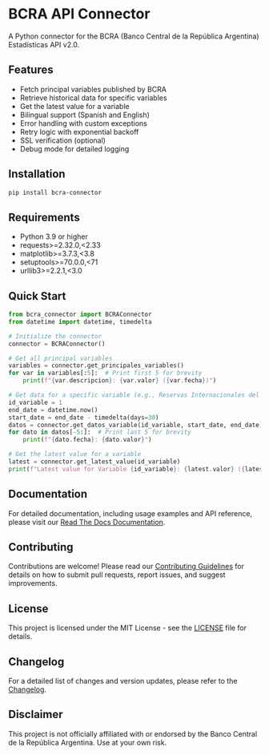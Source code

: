# BCRA API Connector

A Python connector for the BCRA (Banco Central de la República Argentina) Estadísticas API v2.0.

## Features

- Fetch principal variables published by BCRA
- Retrieve historical data for specific variables
- Get the latest value for a variable
- Bilingual support (Spanish and English)
- Error handling with custom exceptions
- Retry logic with exponential backoff
- SSL verification (optional)
- Debug mode for detailed logging

## Installation

```bash
pip install bcra-connector
```

## Requirements

- Python 3.9 or higher
- requests>=2.32.0,<2.33
- matplotlib>=3.7.3,<3.8
- setuptools>=70.0.0,<71
- urllib3>=2.2.1,<3.0

## Quick Start

```python
from bcra_connector import BCRAConnector
from datetime import datetime, timedelta

# Initialize the connector
connector = BCRAConnector()

# Get all principal variables
variables = connector.get_principales_variables()
for var in variables[:5]:  # Print first 5 for brevity
    print(f"{var.descripcion}: {var.valor} ({var.fecha})")

# Get data for a specific variable (e.g., Reservas Internacionales del BCRA)
id_variable = 1
end_date = datetime.now()
start_date = end_date - timedelta(days=30)
datos = connector.get_datos_variable(id_variable, start_date, end_date)
for dato in datos[-5:]:  # Print last 5 for brevity
    print(f"{dato.fecha}: {dato.valor}")

# Get the latest value for a variable
latest = connector.get_latest_value(id_variable)
print(f"Latest value for Variable {id_variable}: {latest.valor} ({latest.fecha})")
```

## Documentation

For detailed documentation, including usage examples and API reference, please visit our [Read The Docs Documentation](https://bcra-connector.readthedocs.io/).

## Contributing

Contributions are welcome! Please read our [Contributing Guidelines](CONTRIBUTING.md) for details on how to submit pull requests, report issues, and suggest improvements.

## License

This project is licensed under the MIT License - see the [LICENSE](LICENSE) file for details.

## Changelog

For a detailed list of changes and version updates, please refer to the [Changelog](https://bcra-connector.readthedocs.io/en/latest/changelog.html).

## Disclaimer

This project is not officially affiliated with or endorsed by the Banco Central de la República Argentina. Use at your own risk.

